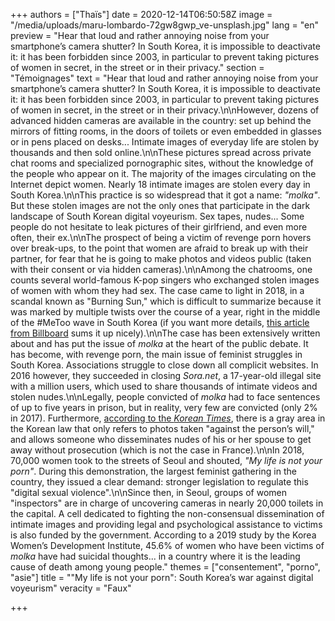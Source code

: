 +++
authors = ["Thaïs"]
date = 2020-12-14T06:50:58Z
image = "/media/uploads/maru-lombardo-72gw8gwp_ve-unsplash.jpg"
lang = "en"
preview = "Hear that loud and rather annoying noise from your smartphone’s camera shutter? In South Korea, it is impossible to deactivate it: it has been forbidden since 2003, in particular to prevent taking pictures of women in secret, in the street or in their privacy."
section = "Témoignages"
text = "Hear that loud and rather annoying noise from your smartphone’s camera shutter? In South Korea, it is impossible to deactivate it: it has been forbidden since 2003, in particular to prevent taking pictures of women in secret, in the street or in their privacy.\n\nHowever, dozens of advanced hidden cameras are available in the country: set up behind the mirrors of fitting rooms, in the doors of toilets or even embedded in glasses or in pens placed on desks... Intimate images of everyday life are stolen by thousands and then sold online.\n\nThese pictures spread across private chat rooms and specialized pornographic sites, without the knowledge of the people who appear on it. The majority of the images circulating on the Internet depict women. Nearly 18 intimate images are stolen every day in South Korea.\n\nThis practice is so widespread that it got a name: _\"molka\"_. But these stolen images are not the only ones that participate in the dark landscape of South Korean digital voyeurism. Sex tapes, nudes... Some people do not hesitate to leak pictures of their girlfriend, and even more often, their ex.\n\nThe prospect of being a victim of revenge porn hovers over break-ups, to the point that women are afraid to break up with their partner, for fear that he is going to make photos and videos public (taken with their consent or via hidden cameras).\n\nAmong the chatrooms, one counts several world-famous K-pop singers who exchanged stolen images of women with whom they had sex. The case came to light in 2018, in a scandal known as \"Burning Sun,\" which is difficult to summarize because it was marked by multiple twists over the course of a year, right in the middle of the #MeToo wave in South Korea (if you want more details, [this article from Billboard](https://www.billboard.com/articles/columns/k-town/8503818/burning-sun-scandal-timeline-seungri-jung-joon-young) sums it up nicely).\n\nThe case has been extensively written about and has put the issue of _molka_ at the heart of the public debate. It has become, with revenge porn, the main issue of feminist struggles in South Korea. Associations struggle to close down all complicit websites. In 2016 however, they succeeded in closing _Sora.net_, a 17-year-old illegal site with a million users, which used to share thousands of intimate videos and stolen nudes.\n\nLegally, people convicted of _molka_ had to face sentences of up to five years in prison, but in reality, very few are convicted (only 2% in 2017). Furthermore, [according to the _Korean Times_](https://www.koreatimes.co.kr/www/nation/2018/08/251_253883.html), there is a gray area in the Korean law that only refers to photos taken \"against the person’s will,\" and allows someone who disseminates nudes of his or her spouse to get away without prosecution (which is not the case in France).\n\nIn 2018, 70,000 women took to the streets of Seoul and shouted, _\"My life is not your porn\"_. During this demonstration, the largest feminist gathering in the country, they issued a clear demand: stronger legislation to regulate this \"digital sexual violence\".\n\nSince then, in Seoul, groups of women \"inspectors\" are in charge of uncovering cameras in nearly 20,000 toilets in the capital. A cell dedicated to fighting the non-consensual dissemination of intimate images and providing legal and psychological assistance to victims is also funded by the government. According to a 2019 study by the Korea Women’s Development Institute, 45.6% of women who have been victims of _molka_ have had suicidal thoughts... in a country where it is the leading cause of death among young people."
themes = ["consentement", "porno", "asie"]
title = "\"My life is not your porn\": South Korea’s war against digital voyeurism"
veracity = "Faux"

+++
